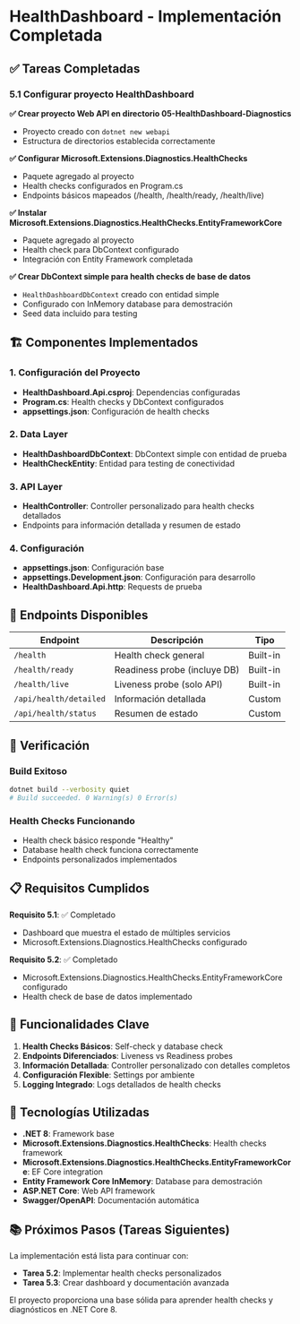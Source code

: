 # HealthDashboard - Implementación Completada

## ✅ Tareas Completadas

### 5.1 Configurar proyecto HealthDashboard

**✅ Crear proyecto Web API en directorio 05-HealthDashboard-Diagnostics**
- Proyecto creado con `dotnet new webapi`
- Estructura de directorios establecida correctamente

**✅ Configurar Microsoft.Extensions.Diagnostics.HealthChecks**
- Paquete agregado al proyecto
- Health checks configurados en Program.cs
- Endpoints básicos mapeados (/health, /health/ready, /health/live)

**✅ Instalar Microsoft.Extensions.Diagnostics.HealthChecks.EntityFrameworkCore**
- Paquete agregado al proyecto
- Health check para DbContext configurado
- Integración con Entity Framework completada

**✅ Crear DbContext simple para health checks de base de datos**
- `HealthDashboardDbContext` creado con entidad simple
- Configurado con InMemory database para demostración
- Seed data incluido para testing

## 🏗️ Componentes Implementados

### 1. Configuración del Proyecto
- **HealthDashboard.Api.csproj**: Dependencias configuradas
- **Program.cs**: Health checks y DbContext configurados
- **appsettings.json**: Configuración de health checks

### 2. Data Layer
- **HealthDashboardDbContext**: DbContext simple con entidad de prueba
- **HealthCheckEntity**: Entidad para testing de conectividad

### 3. API Layer
- **HealthController**: Controller personalizado para health checks detallados
- Endpoints para información detallada y resumen de estado

### 4. Configuración
- **appsettings.json**: Configuración base
- **appsettings.Development.json**: Configuración para desarrollo
- **HealthDashboard.Api.http**: Requests de prueba

## 🚀 Endpoints Disponibles

| Endpoint | Descripción | Tipo |
|----------|-------------|------|
| `/health` | Health check general | Built-in |
| `/health/ready` | Readiness probe (incluye DB) | Built-in |
| `/health/live` | Liveness probe (solo API) | Built-in |
| `/api/health/detailed` | Información detallada | Custom |
| `/api/health/status` | Resumen de estado | Custom |

## 🧪 Verificación

### Build Exitoso
```bash
dotnet build --verbosity quiet
# Build succeeded. 0 Warning(s) 0 Error(s)
```

### Health Checks Funcionando
- Health check básico responde "Healthy"
- Database health check funciona correctamente
- Endpoints personalizados implementados

## 📋 Requisitos Cumplidos

**Requisito 5.1**: ✅ Completado
- Dashboard que muestra el estado de múltiples servicios
- Microsoft.Extensions.Diagnostics.HealthChecks configurado

**Requisito 5.2**: ✅ Completado  
- Microsoft.Extensions.Diagnostics.HealthChecks.EntityFrameworkCore configurado
- Health check de base de datos implementado

## 🎯 Funcionalidades Clave

1. **Health Checks Básicos**: Self-check y database check
2. **Endpoints Diferenciados**: Liveness vs Readiness probes
3. **Información Detallada**: Controller personalizado con detalles completos
4. **Configuración Flexible**: Settings por ambiente
5. **Logging Integrado**: Logs detallados de health checks

## 🔧 Tecnologías Utilizadas

- **.NET 8**: Framework base
- **Microsoft.Extensions.Diagnostics.HealthChecks**: Health checks framework
- **Microsoft.Extensions.Diagnostics.HealthChecks.EntityFrameworkCore**: EF Core integration
- **Entity Framework Core InMemory**: Database para demostración
- **ASP.NET Core**: Web API framework
- **Swagger/OpenAPI**: Documentación automática

## 📚 Próximos Pasos (Tareas Siguientes)

La implementación está lista para continuar con:
- **Tarea 5.2**: Implementar health checks personalizados
- **Tarea 5.3**: Crear dashboard y documentación avanzada

El proyecto proporciona una base sólida para aprender health checks y diagnósticos en .NET Core 8.
